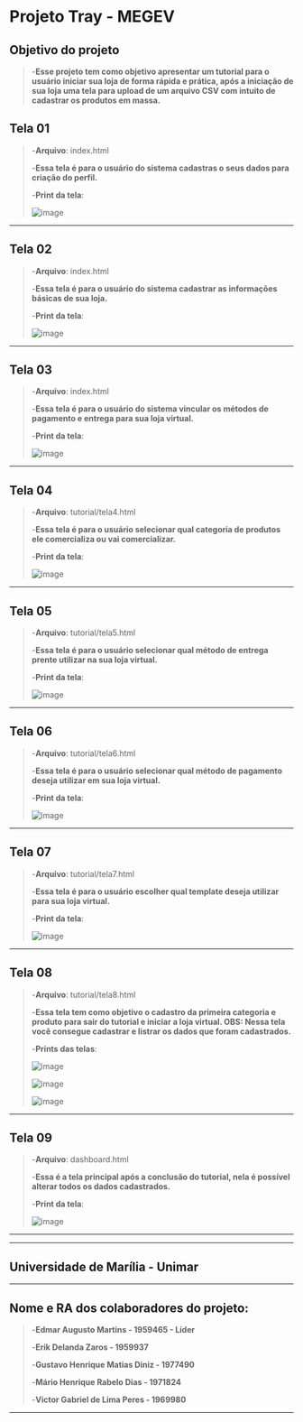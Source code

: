 # Projeto Tray - MEGEV

## Objetivo do projeto
>-**Esse projeto tem como objetivo apresentar um tutorial para o usuário iniciar sua loja de forma rápida e prática, após a iniciação de sua loja uma tela para upload de um arquivo CSV com intuito de cadastrar os produtos em massa.**

## Tela 01

>-**Arquivo**: index.html
> 
>-**Essa tela é para o usuário do sistema cadastras o seus dados para criação do perfil.**
> 
>-**Print da tela**:
> 
>![image](https://github.com/GustavoM4tias/ProjecTray/assets/127625388/70cc6502-8a71-47bb-9528-8525b0373c3e)

---

## Tela 02

>-**Arquivo**: index.html
> 
>-**Essa tela é para o usuário do sistema cadastrar as informações básicas de sua loja.**
> 
>-**Print da tela**:
> 
>![image](https://github.com/GustavoM4tias/ProjecTray/assets/127625388/50bb2135-d424-464f-bdba-2cd63d2a95f9)

---

## Tela 03

>-**Arquivo**: index.html
> 
>-**Essa tela é para o usuário do sistema vincular os métodos de pagamento e entrega para sua loja virtual.**
> 
>-**Print da tela**:
> 
>![image](https://github.com/GustavoM4tias/ProjetoTray/assets/127625388/f25f8f92-b8e6-4150-aadf-01f646af8eef)
---

## Tela 04

>-**Arquivo**: tutorial/tela4.html
> 
>-**Essa tela é para o usuário selecionar qual categoria de produtos ele comercializa ou vai comercializar.**
> 
>-**Print da tela**:
> 
>![image](https://github.com/GustavoM4tias/ProjetoTray/assets/127625388/092f79e5-b709-48b3-971b-a4cae4d87195)
---

## Tela 05

>-**Arquivo**: tutorial/tela5.html
> 
>-**Essa tela é para o usuário selecionar qual método de entrega prente utilizar na sua loja virtual.**
> 
>-**Print da tela**:
> 
>![image](https://github.com/GustavoM4tias/ProjetoTray/assets/127625388/dfbf97c0-ed77-44ce-8b6d-78f6c072ea1b)
---

## Tela 06

>-**Arquivo**: tutorial/tela6.html
> 
>-**Essa tela é para o usuário selecionar qual método de pagamento deseja utilizar em sua loja virtual.**
> 
>-**Print da tela**:
> 
>![image](https://github.com/GustavoM4tias/ProjetoTray/assets/127625388/e8d79fa1-781d-4a2f-8335-daa2c240e425)
---

## Tela 07

>-**Arquivo**: tutorial/tela7.html
> 
>-**Essa tela é para o usuário escolher qual template deseja utilizar para sua loja virtual.**
> 
>-**Print da tela**:
> 
>![image](https://github.com/GustavoM4tias/ProjetoTray/assets/127625388/09e3aeea-3ba5-4f00-b2d0-b507ce771e16)
---

## Tela 08

>-**Arquivo**: tutorial/tela8.html
> 
>-**Essa tela tem como objetivo o cadastro da primeira categoria e produto para sair do tutorial e iniciar a loja virtual.
>OBS: Nessa tela você consegue cadastrar e listrar os dados que foram cadastrados.**
> 
>-**Prints das telas**:
> 
>![image](https://github.com/GustavoM4tias/ProjetoTray/assets/127625388/5225fa93-efbb-49de-a7e6-2828dca68dfa)
> 
>![image](https://github.com/GustavoM4tias/ProjetoTray/assets/127625388/7bffd8ab-69d8-4455-8145-a6dc26294266)
> 
>![image](https://github.com/GustavoM4tias/ProjetoTray/assets/127625388/658d2d8f-06dc-4536-a21a-006888fdd7cf)
---

## Tela 09

>-**Arquivo**: dashboard.html
>
>-**Essa é a tela principal após a conclusão do tutorial, nela é possível alterar todos os dados cadastrados.**
>
>-**Print da tela**:
>
>![image](https://github.com/GustavoM4tias/ProjetoTray/assets/127625388/c0c4372e-a0d2-4d4e-9c16-024b2e3d95a9)
---

---
## Universidade de Marília - Unimar
---
## Nome e RA dos colaboradores do projeto:

>-**Edmar Augusto Martins - 1959465 - Líder**
> 
>-**Erik Delanda Zaros - 1959937**
> 
>-**Gustavo Henrique Matias Diniz - 1977490**
> 
>-**Mário Henrique Rabelo Dias - 1971824**
> 
>-**Victor Gabriel de Lima Peres - 1969980**
---

